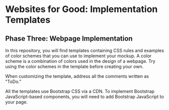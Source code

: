 # Websites for Good: Implementation Templates
## Phase Three: Webpage Implementation

In this repository, you will find templates containing CSS rules and examples of color schemes that you can use to implement your mockup. A color scheme is a combination of colors used in the design of a webpage. Try using the color schemes in the template before creating your own.

When customizing the template, address all the comments written as "ToDo." 

All the templates use Bootstrap CSS via a CDN. To implement Bootstrap JavaScript-based components, you will need to add Bootstrap JavaScript to your page.
